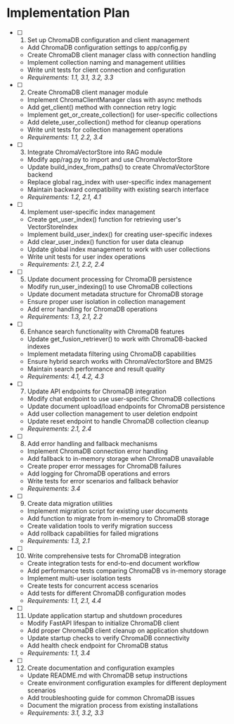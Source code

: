 # Implementation Plan

- [ ] 1. Set up ChromaDB configuration and client management
  - Add ChromaDB configuration settings to app/config.py
  - Create ChromaDB client manager class with connection handling
  - Implement collection naming and management utilities
  - Write unit tests for client connection and configuration
  - _Requirements: 1.1, 3.1, 3.2, 3.3_

- [ ] 2. Create ChromaDB client manager module
  - Implement ChromaClientManager class with async methods
  - Add get_client() method with connection retry logic
  - Implement get_or_create_collection() for user-specific collections
  - Add delete_user_collection() method for cleanup operations
  - Write unit tests for collection management operations
  - _Requirements: 1.1, 2.2, 3.4_

- [ ] 3. Integrate ChromaVectorStore into RAG module
  - Modify app/rag.py to import and use ChromaVectorStore
  - Update build_index_from_paths() to create ChromaVectorStore backend
  - Replace global rag_index with user-specific index management
  - Maintain backward compatibility with existing search interface
  - _Requirements: 1.2, 2.1, 4.1_

- [ ] 4. Implement user-specific index management
  - Create get_user_index() function for retrieving user's VectorStoreIndex
  - Implement build_user_index() for creating user-specific indexes
  - Add clear_user_index() function for user data cleanup
  - Update global index management to work with user collections
  - Write unit tests for user index operations
  - _Requirements: 2.1, 2.2, 2.4_

- [ ] 5. Update document processing for ChromaDB persistence
  - Modify run_user_indexing() to use ChromaDB collections
  - Update document metadata structure for ChromaDB storage
  - Ensure proper user isolation in collection management
  - Add error handling for ChromaDB operations
  - _Requirements: 1.3, 2.1, 2.2_

- [ ] 6. Enhance search functionality with ChromaDB features
  - Update get_fusion_retriever() to work with ChromaDB-backed indexes
  - Implement metadata filtering using ChromaDB capabilities
  - Ensure hybrid search works with ChromaVectorStore and BM25
  - Maintain search performance and result quality
  - _Requirements: 4.1, 4.2, 4.3_

- [ ] 7. Update API endpoints for ChromaDB integration
  - Modify chat endpoint to use user-specific ChromaDB collections
  - Update document upload/load endpoints for ChromaDB persistence
  - Add user collection management to user deletion endpoint
  - Update reset endpoint to handle ChromaDB collection cleanup
  - _Requirements: 2.1, 2.4_

- [ ] 8. Add error handling and fallback mechanisms
  - Implement ChromaDB connection error handling
  - Add fallback to in-memory storage when ChromaDB unavailable
  - Create proper error messages for ChromaDB failures
  - Add logging for ChromaDB operations and errors
  - Write tests for error scenarios and fallback behavior
  - _Requirements: 3.4_

- [ ] 9. Create data migration utilities
  - Implement migration script for existing user documents
  - Add function to migrate from in-memory to ChromaDB storage
  - Create validation tools to verify migration success
  - Add rollback capabilities for failed migrations
  - _Requirements: 1.3, 2.1_

- [ ] 10. Write comprehensive tests for ChromaDB integration
  - Create integration tests for end-to-end document workflow
  - Add performance tests comparing ChromaDB vs in-memory storage
  - Implement multi-user isolation tests
  - Create tests for concurrent access scenarios
  - Add tests for different ChromaDB configuration modes
  - _Requirements: 1.1, 2.1, 4.4_

- [ ] 11. Update application startup and shutdown procedures
  - Modify FastAPI lifespan to initialize ChromaDB client
  - Add proper ChromaDB client cleanup on application shutdown
  - Update startup checks to verify ChromaDB connectivity
  - Add health check endpoint for ChromaDB status
  - _Requirements: 1.1, 3.4_

- [ ] 12. Create documentation and configuration examples
  - Update README.md with ChromaDB setup instructions
  - Create environment configuration examples for different deployment scenarios
  - Add troubleshooting guide for common ChromaDB issues
  - Document the migration process from existing installations
  - _Requirements: 3.1, 3.2, 3.3_